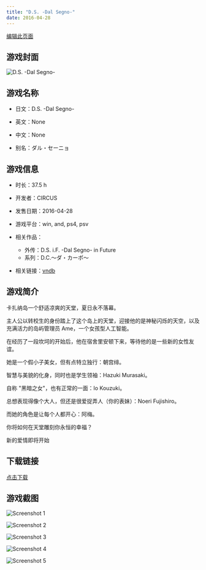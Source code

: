 ```yaml
---
title: "D.S. -Dal Segno-"
date: 2016-04-28
---
```

[编辑此页面](https://github.com/ACG-3/ADV3-source/blob/main/source/_posts/games/Dal%20Segno.md)

## 游戏封面

![D.S. -Dal Segno-](https%3A//pan.timero.xyz/onedrive/img_lib_001/Dal%20Segno_cover.avif)


## 游戏名称

- 日文：D.S. -Dal Segno-
- 英文：None
- 中文：None

- 别名：ダル・セーニョ


## 游戏信息

- 时长：37.5 h
- 开发者：CIRCUS
- 发售日期：2016-04-28
- 游戏平台：win, and, ps4, psv
- 相关作品：
   - 外传：D.S. i.F. -Dal Segno- in Future
   - 系列：D.C.～ダ・カーポ～

- 相关链接：[vndb](https://vndb.org/v17742)


## 游戏简介

卡扎纳岛一个舒适凉爽的天堂，夏日永不落幕。

主人公以转校生的身份踏上了这个岛上的天堂，迎接他的是神秘闪烁的天空，以及充满活力的岛屿管理员 Ame，一个女孩型人工智能。

在经历了一段坎坷的开始后，他在宿舍里安顿下来，等待他的是一些新的女性友谊。

她是一个假小子美女，但有点特立独行：朝宫绯。

智慧与美貌的化身，同时也是学生领袖：Hazuki Murasaki。

自称 "黑暗之女"，也有正常的一面：Io Kouzuki。

总想表现得像个大人，但还是很爱捉弄人（你的表妹）：Noeri Fujishiro。

而她的角色是让每个人都开心：阿梅。

你将如何在天堂雕刻你永恒的幸福？

新的爱情即将开始




## 下载链接

[点击下载](https://pan.timero.xyz/onedrive/adv_lib_001/Dal%20Segno)


## 游戏截图


![Screenshot 1](https%3A//pan.timero.xyz/onedrive/img_lib_001/Dal%20Segno_Screenshot_1.avif)

![Screenshot 2](https%3A//pan.timero.xyz/onedrive/img_lib_001/Dal%20Segno_Screenshot_2.avif)

![Screenshot 3](https%3A//pan.timero.xyz/onedrive/img_lib_001/Dal%20Segno_Screenshot_3.avif)

![Screenshot 4](https%3A//pan.timero.xyz/onedrive/img_lib_001/Dal%20Segno_Screenshot_4.avif)

![Screenshot 5](https%3A//pan.timero.xyz/onedrive/img_lib_001/Dal%20Segno_Screenshot_5.avif)

